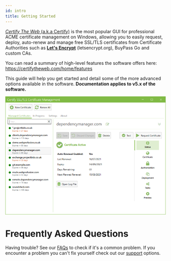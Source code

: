 ```yaml
---
id: intro
title: Getting Started
---
```


[*Certify The Web* (a.k.a Certify)](https://certifytheweb.com) is the most popular GUI for professional ACME certificate management on Windows, allowing you to easily request, deploy, auto-renew and manage free SSL/TLS certificates from Certificate Authorities such as **[Let's Encrypt](letsencrypt)** (letsencrypt.org), BuyPass Go and custom CAs.

You can read a summary of high-level features the software offers here: https://certifytheweb.com/home/features

This guide will help you get started and detail some of the more advanced options available in the software. **Documentation applies to v5.x of the software.**

![Startup UI](/assets/screens/landing_page.png)

# Frequently Asked Questions
Having trouble? See our [FAQs](faq.md) to check if it's a common problem. If you encounter a problem you can't fix yourself check out our [support](support.md) options.



